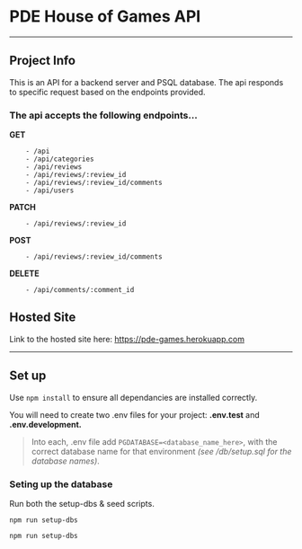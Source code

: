 # PDE House of Games API

---

## Project Info

This is an API for a backend server and PSQL database. The api responds to specific request based on the endpoints provided.

### The api accepts the following endpoints...

**GET**

        - /api
        - /api/categories
        - /api/reviews
        - /api/reviews/:review_id
        - /api/reviews/:review_id/comments
        - /api/users

**PATCH**

        - /api/reviews/:review_id

**POST**

        - /api/reviews/:review_id/comments

**DELETE**

        - /api/comments/:comment_id

## Hosted Site

Link to the hosted site here: https://pde-games.herokuapp.com

---

## Set up

Use `npm install` to ensure all dependancies are installed correctly.

You will need to create two .env files for your project: **.env.test** and **.env.development.**

> Into each, .env file add `PGDATABASE=<database_name_here>`, with the correct database name for that environment _(see /db/setup.sql for the database names)_.

### Seting up the database

Run both the setup-dbs & seed scripts.

`npm run setup-dbs`

`npm run setup-dbs`
